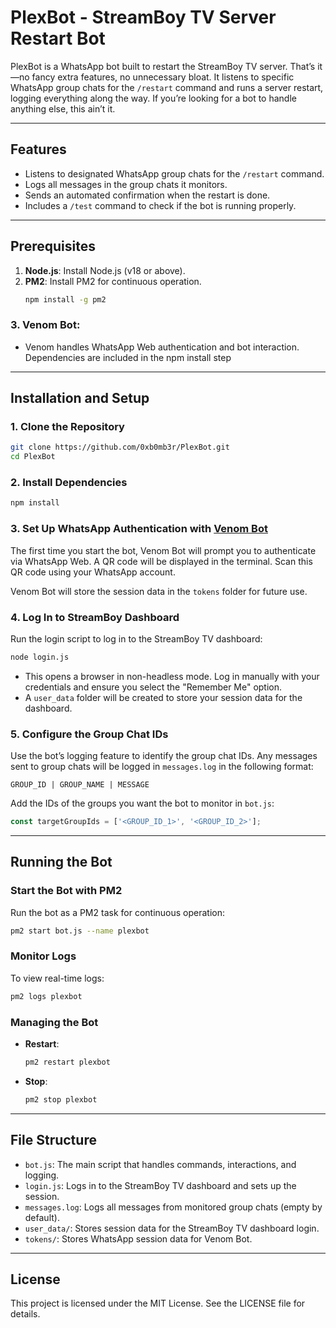 
# PlexBot - StreamBoy TV Server Restart Bot

PlexBot is a WhatsApp bot built to restart the StreamBoy TV server. That’s it—no fancy extra features, no unnecessary bloat. It listens to specific WhatsApp group chats for the `/restart` command and runs a server restart, logging everything along the way. If you’re looking for a bot to handle anything else, this ain’t it.

---

## Features
- Listens to designated WhatsApp group chats for the `/restart` command.
- Logs all messages in the group chats it monitors.
- Sends an automated confirmation when the restart is done.
- Includes a `/test` command to check if the bot is running properly.

---

## Prerequisites
1. **Node.js**: Install Node.js (v18 or above).
2. **PM2**: Install PM2 for continuous operation.
   ```bash
   npm install -g pm2
   ```
### 3. **Venom Bot**: 
- Venom handles WhatsApp Web authentication and bot interaction. Dependencies are included in the npm install step
---

## Installation and Setup

### 1. Clone the Repository
```bash
git clone https://github.com/0xb0mb3r/PlexBot.git
cd PlexBot
```

### 2. Install Dependencies
```bash
npm install
```

### 3. Set Up WhatsApp Authentication with [Venom Bot](https://github.com/orkestral/venom)
The first time you start the bot, Venom Bot will prompt you to authenticate via WhatsApp Web. A QR code will be displayed in the terminal. Scan this QR code using your WhatsApp account.

Venom Bot will store the session data in the `tokens` folder for future use.

### 4. Log In to StreamBoy Dashboard
Run the login script to log in to the StreamBoy TV dashboard:
```bash
node login.js
```

- This opens a browser in non-headless mode. Log in manually with your credentials and ensure you select the "Remember Me" option.
- A `user_data` folder will be created to store your session data for the dashboard.

### 5. Configure the Group Chat IDs
Use the bot’s logging feature to identify the group chat IDs. Any messages sent to group chats will be logged in `messages.log` in the following format:
```
GROUP_ID | GROUP_NAME | MESSAGE
```

Add the IDs of the groups you want the bot to monitor in `bot.js`:
```javascript
const targetGroupIds = ['<GROUP_ID_1>', '<GROUP_ID_2>'];
```

---

## Running the Bot

### Start the Bot with PM2
Run the bot as a PM2 task for continuous operation:
```bash
pm2 start bot.js --name plexbot
```

### Monitor Logs
To view real-time logs:
```bash
pm2 logs plexbot
```

### Managing the Bot
- **Restart**:
  ```bash
  pm2 restart plexbot
  ```
- **Stop**:
  ```bash
  pm2 stop plexbot
  ```

---

## File Structure
- `bot.js`: The main script that handles commands, interactions, and logging.
- `login.js`: Logs in to the StreamBoy TV dashboard and sets up the session.
- `messages.log`: Logs all messages from monitored group chats (empty by default).
- `user_data/`: Stores session data for the StreamBoy TV dashboard login. 
- `tokens/`: Stores WhatsApp session data for Venom Bot. 

---

## License
This project is licensed under the MIT License. See the LICENSE file for details.
